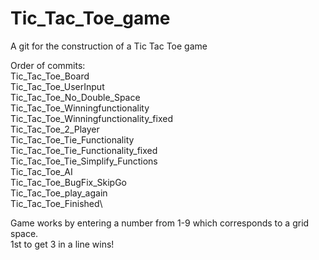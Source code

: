 # Tic_Tac_Toe_game
A git for the construction of a Tic Tac Toe game 

Order of commits:  \
Tic_Tac_Toe_Board \
Tic_Tac_Toe_UserInput\
Tic_Tac_Toe_No_Double_Space\
Tic_Tac_Toe_Winningfunctionality\
Tic_Tac_Toe_Winningfunctionality_fixed\
Tic_Tac_Toe_2_Player\
Tic_Tac_Toe_Tie_Functionality\
Tic_Tac_Toe_Tie_Functionality_fixed\
Tic_Tac_Toe_Tie_Simplify_Functions\
Tic_Tac_Toe_AI\
Tic_Tac_Toe_BugFix_SkipGo\
Tic_Tac_Toe_play_again\
Tic_Tac_Toe_Finished\

Game works by entering a number from 1-9 which corresponds to a grid space.\
1st to get 3 in a line wins!
